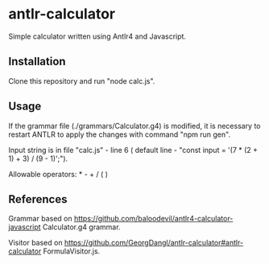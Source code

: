 ﻿# antlr-calculator

Simple calculator written using Antlr4 and Javascript.

## Installation

Clone this repository and run "node calc.js".

## Usage

If the grammar file (./grammars/Calculator.g4) is modified, it is necessary to restart ANTLR to apply the changes with command "npm run gen".

Input string is in file "calc.js" - line 6 ( default line - "const input = '(7 * (2 + 1) + 3) / (9 - 1)';").

Allowable operators: * - + / ( )

## References

Grammar based on https://github.com/baloodevil/antlr4-calculator-javascript Calculator.g4 grammar.

Visitor based on https://github.com/GeorgDangl/antlr-calculator#antlr-calculator FormulaVisitor.js.
